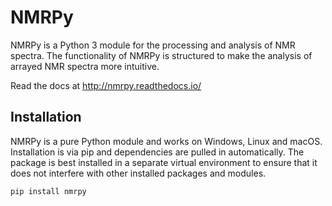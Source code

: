 # NMRPy

NMRPy is a Python 3 module for the processing and analysis of NMR spectra. The
functionality of NMRPy is structured to make the analysis of arrayed NMR
spectra more intuitive.

Read the docs at http://nmrpy.readthedocs.io/

## Installation

NMRPy is a pure Python module and works on Windows, Linux and macOS. 
Installation is via pip and dependencies are pulled in automatically. The
package is best installed in a separate virtual environment to ensure that 
it does not interfere with other installed packages and modules.

`pip install nmrpy`

